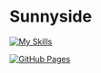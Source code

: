 <h1> Sunnyside </h1>

[![My Skills](https://skillicons.dev/icons?i=html,css)](https://skillicons.dev)

<a href="https://github.com/LehimV/ProyectoFinal1_MLVL_Sunnyside.github.io.git"><img alt="GitHub Pages" src="https://img.shields.io/badge/GitHub Pages-View-blue"></a>
